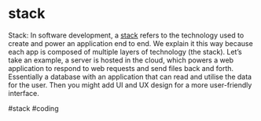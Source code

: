# stack
Stack: In software development, a [stack](https://perfectial.com/blog/technology-stack-dilemma-explained/#:~:text=The%20technology%20stack%20is%20a,below%2C%20thus%20creating%20a%20stack.) refers to the technology used to create and power an application end to end. We explain it this way because each app is composed of multiple layers of technology (the stack). Let’s take an example, a server is hosted in the cloud, which powers a web application to respond to web requests and send files back and forth. Essentially a database with an application that can read and utilise the data for the user. Then you might add UI and UX design for a more user-friendly interface.

#stack #coding 